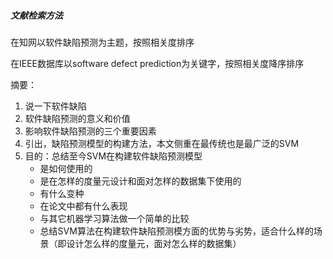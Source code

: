 ##### 文献检索方法

在知网以软件缺陷预测为主题，按照相关度排序

在IEEE数据库以software defect prediction为关键字，按照相关度降序排序

摘要：

1. 说一下软件缺陷
2. 软件缺陷预测的意义和价值
3. 影响软件缺陷预测的三个重要因素
4. 引出，缺陷预测模型的构建方法，本文侧重在最传统也是最广泛的SVM
5. 目的：总结至今SVM在构建软件缺陷预测模型
   - 是如何使用的
   - 是在怎样的度量元设计和面对怎样的数据集下使用的
   - 有什么变种
   - 在论文中都有什么表现
   - 与其它机器学习算法做一个简单的比较
   - 总结SVM算法在构建软件缺陷预测模方面的优势与劣势，适合什么样的场景（即设计怎么样的度量元，面对怎么样的数据集）